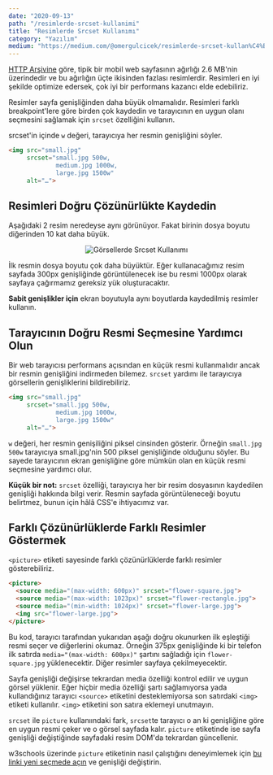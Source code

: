```yaml
---
date: "2020-09-13"
path: "/resimlerde-srcset-kullanimi"
title: "Resimlerde Srcset Kullanımı"
category: "Yazılım"
medium: "https://medium.com/@omergulcicek/resimlerde-srcset-kullan%C4%B1m%C4%B1-acaf458181ac"
---
```


<a href="https://httparchive.org/reports/state-of-images" target="_blank" rel="noreferrer noopener">HTTP Arşivine</a> göre, tipik bir mobil web sayfasının ağırlığı 2.6 MB'nin üzerindedir ve bu ağırlığın üçte ikisinden fazlası resimlerdir. Resimleri en iyi şekilde optimize edersek, çok iyi bir performans kazancı elde edebiliriz.

Resimler sayfa genişliğinden daha büyük olmamalıdır. Resimleri farklı breakpoint'lere göre birden çok kaydedin ve tarayıcının en uygun olanı seçmesini sağlamak için `srcset` özelliğini kullanın.

srcset'in içinde `w` değeri, tarayıcıya her resmin genişliğini söyler.

```html
<img src="small.jpg"
     srcset="small.jpg 500w,
             medium.jpg 1000w,
             large.jpg 1500w"
     alt="…">
```

## Resimleri Doğru Çözünürlükte Kaydedin

Aşağıdaki 2 resim neredeyse aynı görünüyor. Fakat birinin dosya boyutu diğerinden 10 kat daha büyük.

<div align="center">

![Görsellerde Srcset Kullanımı](https://miro.medium.com/max/700/1*tAx2q_0dHc3BdRw2uGvqUw.jpeg)
</div>

İlk resmin dosya boyutu çok daha büyüktür. Eğer kullanacağımız resim sayfada 300px genişliğinde görüntülenecek ise bu resmi 1000px olarak sayfaya çağırmamız gereksiz yük oluşturacaktır.

**Sabit genişlikler için** ekran boyutuyla aynı boyutlarda kaydedilmiş resimler kullanın.

## Tarayıcının Doğru Resmi Seçmesine Yardımcı Olun

Bir web tarayıcısı performans açısından en küçük resmi kullanmalıdır ancak bir resmin genişliğini indirmeden bilemez. `srcset` yardımı ile tarayıcıya görsellerin genişliklerini bildirebiliriz.

```html
<img src="small.jpg"
     srcset="small.jpg 500w,
             medium.jpg 1000w,
             large.jpg 1500w"
     alt="…">
```

`w` değeri, her resmin genişiliğini piksel cinsinden gösterir. Örneğin `small.jpg 500w` tarayıcıya small.jpg'nin 500 piksel genişliğinde olduğunu söyler. Bu sayede tarayıcının ekran genişliğine göre mümkün olan en küçük resmi seçmesine yardımcı olur.

**Küçük bir not:** `srcset` özelliği, tarayıcıya her bir resim dosyasının kaydedilen genişliği hakkında bilgi verir. Resmin sayfada görüntüleneceği boyutu belirtmez, bunun için hâlâ CSS'e ihtiyacımız var.

## Farklı Çözünürlüklerde Farklı Resimler Göstermek

`<picture>` etiketi sayesinde farklı çözünürlüklerde farklı resimler gösterebiliriz.

```html
<picture>
  <source media="(max-width: 600px)" srcset="flower-square.jpg">
  <source media="(max-width: 1023px)" srcset="flower-rectangle.jpg">
  <source media="(min-width: 1024px)" srcset="flower-large.jpg">
  <img src="flower-large.jpg">
</picture>
```

Bu kod, tarayıcı tarafından yukarıdan aşağı doğru okunurken ilk eşleştiği resmi seçer ve diğerlerini okumaz. Örneğin 375px genişliğinde ki bir telefon ilk satırda `media="(max-width: 600px)"` şartını sağladığı için `flower-square.jpg` yüklenecektir. Diğer resimler sayfaya çekilmeyecektir.

Sayfa genişliği değişirse tekrardan media özelliği kontrol edilir ve uygun görsel yüklenir. Eğer hiçbir media özelliği şartı sağlamıyorsa yada kullandığınız tarayıcı `<source>` etiketini desteklemiyorsa son satırdaki `<img>` etiketi kullanılır. `<img>` etiketini son satıra eklemeyi unutmayın.

`srcset` ile `picture` kullanıındaki fark, `srcset`te tarayıcı o an ki genişliğine göre en uygun resmi çeker ve o görsel sayfada kalır. `picture` etiketinde ise sayfa genişliği değiştiğinde sayfadaki resim DOM'da tekrardan güncellenir.

w3schools üzerinde `picture` etiketinin nasıl çalıştığını deneyimlemek için <a href="https://www.w3schools.com/tags/tryit.asp?filename=tryhtml5_picture" target="_blank" rel="noreferrer noopener">bu linki  yeni seçmede açın</a> ve genişliği değiştirin.

